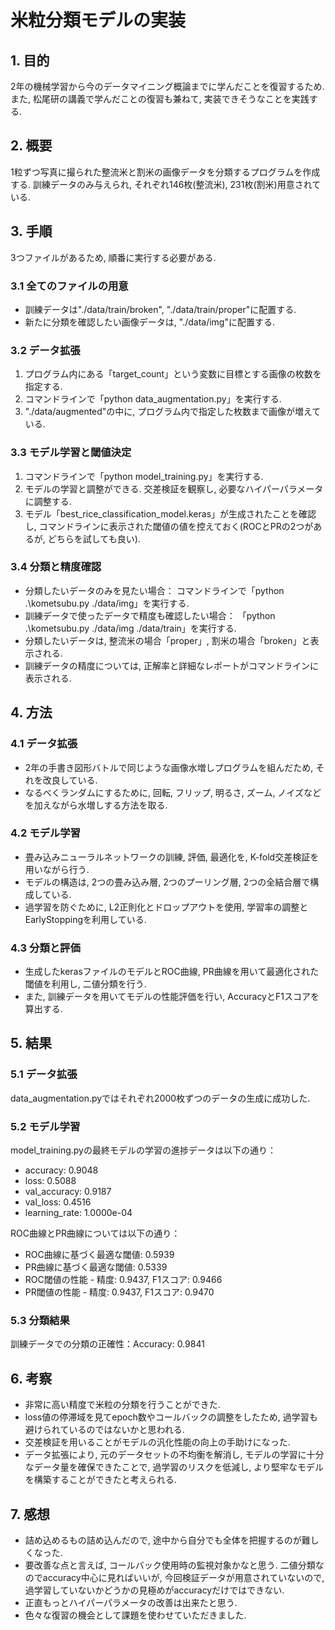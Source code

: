# 米粒分類モデルの実装

## 1. 目的
2年の機械学習から今のデータマイニング概論までに学んだことを復習するため. また, 松尾研の講義で学んだことの復習も兼ねて, 実装できそうなことを実践する.

## 2. 概要
1粒ずつ写真に撮られた整流米と割米の画像データを分類するプログラムを作成する.
訓練データのみ与えられ, それぞれ146枚(整流米), 231枚(割米)用意されている.

## 3. 手順
3つファイルがあるため, 順番に実行する必要がある.

### 3.1 全てのファイルの用意
- 訓練データは"./data/train/broken", "./data/train/proper"に配置する.
- 新たに分類を確認したい画像データは, "./data/img"に配置する.

### 3.2 データ拡張
1. プログラム内にある「target_count」という変数に目標とする画像の枚数を指定する.
2. コマンドラインで「python data_augmentation.py」を実行する.
3. "./data/augmented"の中に, プログラム内で指定した枚数まで画像が増えている.

### 3.3 モデル学習と閾値決定
1. コマンドラインで「python model_training.py」を実行する.
2. モデルの学習と調整ができる. 交差検証を観察し, 必要なハイパーパラメータに調整する.
3. モデル「best_rice_classification_model.keras」が生成されたことを確認し, コマンドラインに表示された閾値の値を控えておく(ROCとPRの2つがあるが, どちらを試しても良い).

### 3.4 分類と精度確認
- 分類したいデータのみを見たい場合：
  コマンドラインで「python .\kometsubu.py ./data/img」を実行する.
- 訓練データで使ったデータで精度も確認したい場合：
  「python .\kometsubu.py ./data/img ./data/train」を実行する.
- 分類したいデータは, 整流米の場合「proper」, 割米の場合「broken」と表示される.
- 訓練データの精度については, 正解率と詳細なレポートがコマンドラインに表示される.

## 4. 方法

### 4.1 データ拡張
- 2年の手書き図形バトルで同じような画像水増しプログラムを組んだため, それを改良している.
- なるべくランダムにするために, 回転, フリップ, 明るさ, ズーム, ノイズなどを加えながら水増しする方法を取る.

### 4.2 モデル学習
- 畳み込みニューラルネットワークの訓練, 評価, 最適化を, K-fold交差検証を用いながら行う.
- モデルの構造は, 2つの畳み込み層, 2つのプーリング層, 2つの全結合層で構成している.
- 過学習を防ぐために, L2正則化とドロップアウトを使用, 学習率の調整とEarlyStoppingを利用している.

### 4.3 分類と評価
- 生成したkerasファイルのモデルとROC曲線, PR曲線を用いて最適化された閾値を利用し, 二値分類を行う.
- また, 訓練データを用いてモデルの性能評価を行い, AccuracyとF1スコアを算出する.

## 5. 結果

### 5.1 データ拡張
data_augmentation.pyではそれぞれ2000枚ずつのデータの生成に成功した.

### 5.2 モデル学習
model_training.pyの最終モデルの学習の進捗データは以下の通り：
- accuracy: 0.9048
- loss: 0.5088
- val_accuracy: 0.9187
- val_loss: 0.4516
- learning_rate: 1.0000e-04

ROC曲線とPR曲線については以下の通り：
- ROC曲線に基づく最適な閾値: 0.5939
- PR曲線に基づく最適な閾値: 0.5339
- ROC閾値の性能 - 精度: 0.9437, F1スコア: 0.9466
- PR閾値の性能 - 精度: 0.9437, F1スコア: 0.9470

### 5.3 分類結果
訓練データでの分類の正確性：Accuracy: 0.9841

## 6. 考察
- 非常に高い精度で米粒の分類を行うことができた.
- loss値の停滞域を見てepoch数やコールバックの調整をしたため, 過学習も避けられているのではないかと思われる.
- 交差検証を用いることがモデルの汎化性能の向上の手助けになった.
- データ拡張により, 元のデータセットの不均衡を解消し, モデルの学習に十分なデータ量を確保できたことで, 過学習のリスクを低減し, より堅牢なモデルを構築することができたと考えられる.

## 7. 感想
- 詰め込めるもの詰め込んだので, 途中から自分でも全体を把握するのが難しくなった.
- 要改善な点と言えば, コールバック使用時の監視対象かなと思う. 二値分類なのでaccuracy中心に見ればいいが, 今回検証データが用意されていないので, 過学習していないかどうかの見極めがaccuracyだけではできない.
- 正直もっとハイパーパラメータの改善は出来たと思う.
- 色々な復習の機会として課題を使わせていただきました.

